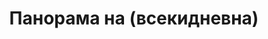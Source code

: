 ---
layout: /panorama.ect
project: '/web/projects/private/optimism'
image: 'http://hub.acherno.com/svn/optimizam-mu-e-maykata/Site/Panorami/nikolina_iztok_hol_final_panorama_01.jpg'
title: 'Панорама на (всекидневна)'
sitemap: false
---